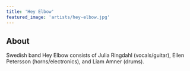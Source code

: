 ```yaml
---
title: 'Hey Elbow'
featured_image: 'artists/hey-elbow.jpg'
---
```


## About

Swedish band Hey Elbow consists of Julia Ringdahl (vocals/guitar), Ellen Petersson (horns/electronics), and Liam Amner (drums).
